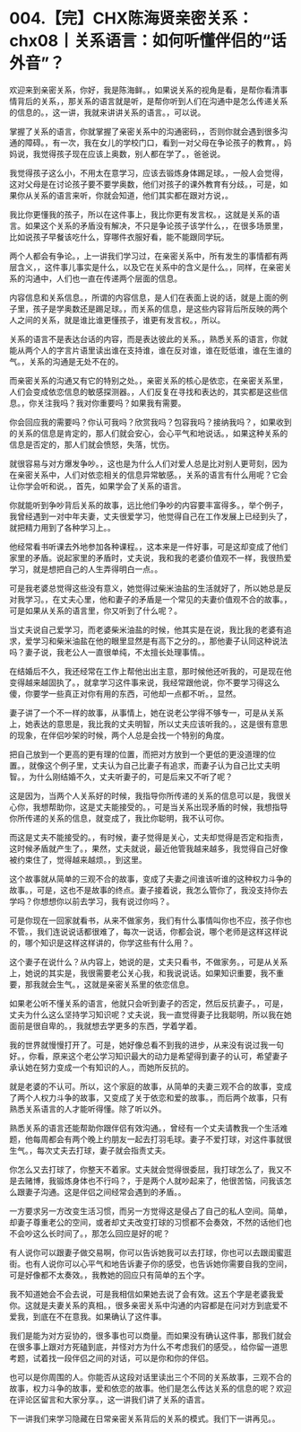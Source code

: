 # 004.【完】CHX陈海贤亲密关系：chx08丨关系语言：如何听懂伴侣的“话外音”？

欢迎来到亲密关系，你好，我是陈海鲜。，如果说关系的视角是看，是帮你看清事情背后的关系，，那关系的语言就是听，是帮你听到人们在沟通中是怎么传递关系的信息的。，这一讲，我就来讲讲关系的语言。，可以说。

掌握了关系的语言，你就掌握了亲密关系中的沟通密码，，否则你就会遇到很多沟通的障碍。，有一次，我在女儿的学校门口，看到一对父母在争论孩子的教育。，妈妈说，我觉得孩子现在应该上奥数，别人都在学了。，爸爸说。

我觉得孩子这么小，不用太在意学习，应该去锻炼身体踢足球。，一般人会觉得，这对父母是在讨论孩子要不要学奥数，他们对孩子的课外教育有分歧。，可是，如果你从关系的语言来听，你就会知道，他们其实都在跟对方说，。

我比你更懂我的孩子，所以在这件事上，我比你更有发言权。，这就是关系的语言。如果这个关系的矛盾没有解决，不只是争论孩子该学什么，，在很多场景里，比如说孩子早餐该吃什么，穿哪件衣服好看，能不能跟同学玩。

两个人都会有争论。，上一讲我们学习过，在亲密关系中，所有发生的事情都有两层含义，，这件事儿事实是什么，以及它在关系中的含义是什么。，同样，在亲密关系的沟通中，人们也一直在传递两个层面的信息。

内容信息和关系信息。，所谓的内容信息，是人们在表面上说的话，就是上面的例子里，孩子是学奥数还是踢足球。，而关系的信息，是这些内容背后所反映的两个人之间的关系，就是谁比谁更懂孩子，谁更有发言权。，所以。

关系的语言不是表达台话的内容，而是表达彼此的关系。，熟悉关系的语言，你就能从两个人的字言片语里读出谁在支持谁，谁在反对谁，谁在贬低谁，谁在生谁的气。，关系的沟通是无处不在的。

而亲密关系的沟通又有它的特别之处。，亲密关系的核心是依恋，在亲密关系里，人们会变成依恋信息的敏感探测器。，人们反复在寻找和表达的，其实都是这些信息。，你关注我吗？我对你重要吗？如果我有需要。

你会回应我的需要吗？你认可我吗？欣赏我吗？包容我吗？接纳我吗？，如果收到的关系的信息是肯定的，那人们就会安心，会心平气和地说话。，如果这种关系的信息是否定的，那人们就会愤怒，失落，忧伤。

就很容易与对方爆发争吵。，这也是为什么人们对爱人总是比对别人更苛刻，因为在亲密关系中，人们对依恋相关的信息异常敏感。，关系的语言有什么用呢？它会让你学会听和说。，首先，如果学会了关系的语言。

你就能听到争吵背后关系的故事，远比他们争吵的内容要丰富得多。，举个例子，我曾经遇到一对中年夫妻，丈夫很爱学习，他觉得自己在工作发展上已经到头了，就把精力用到了各种学习上。。

他经常看书听课去外地参加各种课程。，这本来是一件好事，可是这却变成了他们家里的矛盾。说起家里的矛盾时，丈夫说，我和我的老婆价值观不一样，我很热爱学习，就是想把自己的人生弄得明白一点。。

可是我老婆总觉得这些没有意义，她觉得过柴米油盐的生活就好了，所以她总是反对我学习。，在丈夫心里，他和妻子的矛盾是一个常见的夫妻价值观不合的故事。，可是如果从关系的语言里，你又听到了什么呢？。

当丈夫说自己爱学习，而老婆柴米油盐的时候，他其实是在说，我比我的老婆有追求，爱学习和柴米油盐在他的眼里显然是有高下之分的。，那他妻子认同这种说法吗？妻子说，我老公人一直很单纯，不太擅长处理事情。。

在结婚后不久，我还经常在工作上帮他出出主意，那时候他还听我的，可是现在他变得越来越固执了。，就拿学习这件事来说，我经常跟他说，你不要学习得这么傻，你要学一些真正对你有用的东西，可他却一点都不听。，显然。

妻子讲了一个不一样的故事，从事情上，她在说老公学得不够专一，可是从关系上，她表达的意思是，我比我的丈夫明智，所以丈夫应该听我的。，这是很有意思的现象，在伴侣吵架的时候，两个人总是会找一个特别的角度。

把自己放到一个更高的更有理的位置，而把对方放到一个更低的更没道理的位置。，就像这个例子里，丈夫认为自己比妻子有追求，而妻子认为自己比丈夫明智。，为什么刚结婚不久，丈夫听妻子的，可是后来又不听了呢？

这是因为，当两个人关系好的时候，我指导你所传递的关系的信息可以是，我很关心你，我想帮助你，这是丈夫能接受的。，可是当关系出现矛盾的时候，我想指导你所传递的关系的信息，就变成了，我比你聪明，我不认可你。

而这是丈夫不能接受的。，有时候，妻子觉得是关心，丈夫却觉得是否定和指责，这时候矛盾就产生了。，果然，丈夫就说，最近他管我越来越多，我觉得自己好像被约束住了，觉得越来越烦。，到这里。

这个故事就从简单的三观不合的故事，变成了夫妻之间谁该听谁的这种权力斗争的故事。，可是，这也不是故事的终点。妻子接着说，我怎么管你了，我没支持你去学吗？你想想你以前去学习，我有说过你吗？。

可是你现在一回家就看书，从来不做家务，我们有什么事情叫你也不应，孩子你也不管。，我们连说说话都很难了，每次一说话，你都会说，哪个老师是这样这样说的，哪个知识是这样这样讲的，你学这些有什么用？。

这个妻子在说什么？从内容上，她说的是，丈夫只看书，不做家务。，可是从关系上，她说的其实是，我很需要老公关心我，和我说说话。如果知识重要，我不重要，那我就会生气。，这就是亲密关系里的依恋信息。

如果老公听不懂关系的语言，他就只会听到妻子的否定，然后反抗妻子。，可是，丈夫为什么这么坚持学习知识呢？丈夫说，我一直觉得妻子比我聪明，所以我在她面前是很自卑的。，我就想去学更多的东西，学着学着。

我的世界就慢慢打开了。可是，她好像总看不到我的进步，从来没有说过我一句好。，你看，原来这个老公学习知识最大的动力是希望得到妻子的认可，希望妻子承认她在努力变成一个有知识的人。，而她所反抗的。

就是老婆的不认可。所以，这个家庭的故事，从简单的夫妻三观不合的故事，变成了两个人权力斗争的故事，又变成了关于依恋和爱的故事。，而后两个故事，只有熟悉关系语言的人才能听得懂。除了听以外。

熟悉关系的语言还能帮助你跟伴侣有效沟通。，曾经有一个丈夫请教我一个生活难题，他每周都会有两个晚上约朋友一起去打羽毛球。妻子不爱打球，对这件事就很生气。，每次丈夫去打球，妻子就会指责丈夫。

你怎么又去打球了，你整天不着家。丈夫就会觉得很委屈，我打球怎么了，我又不是去赌博，我锻炼身体也不行吗？，于是两个人就吵起来了，他很苦恼，问我该怎么跟妻子沟通。这是伴侣之间经常会遇到的矛盾。。

一方要求另一方改变生活习惯，而另一方觉得这是侵占了自己的私人空间。简单，却妻子尊重老公的空间，或者却丈夫改变打球的习惯都不会奏效，不然的话他们也不会吵这么长时间了。，那怎么回应是好的呢？

有人说你可以跟妻子做交易啊，你可以告诉她我可以去打球，你也可以去跟闺蜜逛街。也有人说你可以心平气和地告诉妻子你的感受，也告诉她你需要自我的空间，可是好像都不太奏效。，我教她的回应只有简单的五个字。

我不知道她会不会去说，可是我相信如果她去说了会有效。这五个字是老婆我爱你。这就是夫妻关系的真相。，很多亲密关系中沟通的内容都是在问对方到底爱不爱我，到底在不在意我。如果确认了这件事。

我们是能为对方妥协的，很多事也可以商量。而如果没有确认这件事，那我们就会在很多事上跟对方死磕到底，并怪对方为什么不考虑我们的感受。，给你留一道思考题，试着找一段伴侣之间的对话，可以是你和你的伴侣。

也可以是你周围的人。你能否从这段对话里读出三个不同的关系故事，三观不合的故事，权力斗争的故事，爱和依恋的故事。他们是怎么传达关系的信息的呢？欢迎在评论区留言和大家分享。，这一讲我们讲了关系的语言。

下一讲我们来学习隐藏在日常亲密关系背后的关系的模式。我们下一讲再见。。
